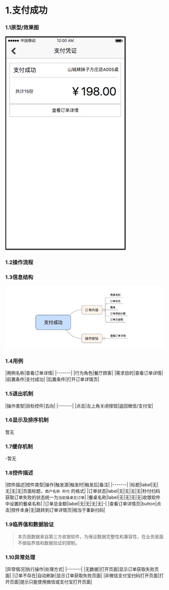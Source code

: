 # 1.支付成功
### 1.1原型/效果图
![](api/media/15123875123471.jpg)
### 1.2操作流程

### 1.3信息结构
![](api/media/15123875656905.jpg)

### 1.4用例
|用例名称|查看订单详情|
|-------|
|行为角色|餐厅顾客|
|需求目的|查看订单详情|
|前置条件|支付成功|
|后置条件|打开订单详情页|

### 1.5退出机制
|操作类型|目标控件|去向|
|-------|
|点击|左上角关闭按钮|返回微信/支付宝|

### 1.6显示及排序机制
暂无

### 1.7缓存机制
-暂无

### 1.8控件描述
|控件描述|控件类型|操作|触发源|触发时|触发后|备注|
|-------|
|标题|label|无|无|无|无|页面标题，`商户名称 秒付` 的格式|
|订单状态|label|无|无|无|无|秒付扫码获取订单失败的状态统一为`当前餐桌无订单`|
|餐桌名称|label|无|无|无|无|收银软件中设置的餐桌名称|
|订单总金额|label|无|无|无|无|-|
|查看订单详情页|button|点击|控件本身|无|跳转到订单详情页|相当于重新扫码|
### 1.9临界值和数据验证
> 本页面数据来自第三方收银软件，为保证数据完整性和兼容性，在业务层面不做临界值和数据验证的限制。

### 1.10异常处理
|异常情况|执行操作|处理方式|
|-------|
|无数据|打开页面|显示订单获取失败页面|
|订单不存在|自动刷新|显示订单获取失败页面|
|非微信支付宝扫码打开页面|打开页面|提示只能使用微信或支付宝打开页面|



